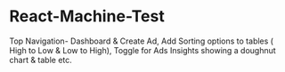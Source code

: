 # React-Machine-Test
Top Navigation- Dashboard &amp; Create Ad, Add Sorting options to tables ( High to Low &amp; Low to High), Toggle for Ads Insights showing a doughnut chart &amp; table etc.
